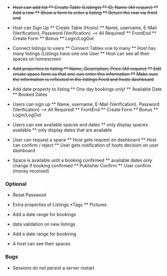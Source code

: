 * ~~Host can add list
  ** Create Table (Listings)
    ** ID, Name (All require)
  ** Add a row
  ** Show a form to enter a listing
  ** Return the row via front end~~


* Host can Sign Up
  ** Create Table (Hosts)
    ** Name, username, E-Mail (Verification), Password (Verification) --> All Required!
  ** FrontEnd
    ** Create Form
  ** Bonus
    ** Login/LogOut

* Connect listings to users
  ** Connect Tables one to many
   ** Host has many listings /Listings have one one User
  ** Host can see all their spaces on homescreen


* ~~Add properties to listing
  ** Name, Description, Price (All require)
  ** Edit create space form so that one can enter this information
  ** Make sure the information is reflected in the listings Feed and hosts dashboard~~

* Add date property to listing
    ** One day bookings only!
    ** Available Date
    ** Booked Dates  

* Users can sign up
    ** Name, username, E-Mail (Verification), Password (Verification) --> All Required!
  ** FrontEnd
    ** Create Form
  ** Bonus
    ** Login/LogOut

* Users can see available spaces and dates
    ** only display spaces available
    ** only display dates that are available


* User can request a space
    ** Host gets request on dashboard
    ** Host can confirm / reject
    ** User gets notification of hosts decision on user dashboard


* Space is available until a booking confirmed
    ** available dates only change if booking confirmed
      ** Publisher Confirm
      ** User confirm (money received)

### Optional

* Reset Password

* Extra properties of Listings
  *Tags
  ** Pictures


* Add a date range for bookings
* data validation on new listings


* Add a date range for bookinng

* A host can see their spaces


### Bugs
* Sessions do not persist a server restart
